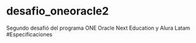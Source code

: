 # desafio_oneoracle2
Segundo desafió del programa ONE Oracle Next Education y Alura Latam
#Especificaciones

